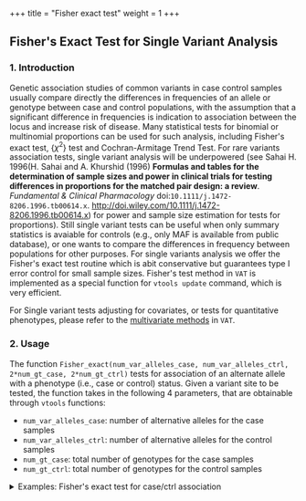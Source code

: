 
+++
title = "Fisher exact test"
weight = 1
+++


## Fisher's Exact Test for Single Variant Analysis 



### 1. Introduction

Genetic association studies of common variants in case control samples usually compare directly the differences in frequencies of an allele or genotype between case and control populations, with the assumption that a significant difference in frequencies is indication to association between the locus and increase risk of disease. Many statistical tests for binomial or multinomial proportions can be used for such analysis, including Fisher's exact test, {$\chi^2$} test and Cochran-Armitage Trend Test. For rare variants association tests, single variant analysis will be underpowered (see Sahai H. 1996(H. Sahai and A. Khurshid (1996) **Formulas and tables for the determination of sample sizes and power in clinical trials for testing differences in proportions for the matched pair design: a review**. *Fundamental & Clinical Pharmacology* doi:`10.1111/j.1472-8206.1996.tb00614.x`. <http://doi.wiley.com/10.1111/j.1472-8206.1996.tb00614.x>) for power and sample size estimation for tests for proportions). Still single variant tests can be useful when only summary statistics is avaiable for controls (e.g., only MAF is available from public database), or one wants to compare the differences in frequency between populations for other purposes. For single variants analysis we offer the Fisher's exact test routine which is abit conservative but guarantees type I error control for small sample sizes. Fisher's test method in `VAT` is implemented as a special function for `vtools update` command, which is very efficient. 

For Single variant tests adjusting for covariates, or tests for quantitative phenotypes, please refer to the [multivariate methods][1] in `VAT`. 



### 2. Usage

The function `Fisher_exact(num_var_alleles_case, num_var_alleles_ctrl, 2*num_gt_case, 2*num_gt_ctrl)` tests for association of an alternate allele with a phenotype (i.e., case or control) status. Given a variant site to be tested, the function takes in the following 4 parameters, that are obtainable through `vtools` functions: 



*   `num_var_alleles_case`: number of alternative alleles for the case samples 
*   `num_var_alleles_ctrl`: number of alternative alleles for the control samples 
*   `num_gt_case`: total number of genotypes for the case samples 
*   `num_gt_ctrl`: total number of genotypes for the control samples 

<details><summary> Examples: Fisher's exact test for case/ctrl association</summary> First, we compute statistics separately in cases and ctrls: 



    vtools update variant --from_stat 'num_gt_case=#(GT)' 'num_var_alleles_case=#(alt)' --samples "filename in ('V1.vcf', 'V2.vcf')"
    

    Counting variants: 100% [================================] 2 69.2/s in 00:00:00
    INFO: Adding field num_var_alleles_case
    INFO: Adding field num_gt_case
    Updating variant: 100% [==============================] 1,341 41.9K/s in 00:00:00
    INFO: 1340 records are updated
    



    vtools update variant --from_stat "num_gt_ctrl=#(GT)" "num_var_alleles_ctrl=#(alt)" --samples "filename = 'V3.vcf'"
    

    Counting variants: 100% [===============================] 1 220.3/s in 00:00:00
    INFO: Adding field num_var_alleles_ctrl
    INFO: Adding field num_gt_ctrl
    Updating variant: 100% [=============================] 988 42.7K/s in 00:00:00
    INFO: 987 records are updated
    

And calcualte p-value for the Fisher's exact test: 



    vtools update variant --set "prop_pval=Fisher_exact(num_var_alleles_case, num_var_alleles_ctrl, 2*num_gt_case, 2*num_gt_ctrl)"
    

    INFO: Adding field prop_pva
    

</details>

 [1]: http://localhost/~iceli/wiki/pmwiki.php?n=Association.Multivariate?action=edit